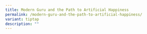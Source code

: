 ```yaml
---
title: Modern Guru and the Path to Artificial Happiness
permalink: /modern-guru-and-the-path-to-artificial-happiness/
variant: tiptap
description: ""
---
```


